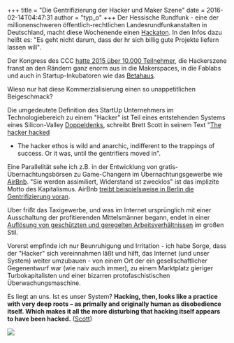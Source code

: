 +++
title = "Die Gentrifizierung der Hacker und Maker Szene"
date = 2016-02-14T04:47:31
author = "typ_o"
+++
Der Hessische Rundfunk - eine der millionenschweren
öffentlich-rechtlichen Landesrundfunkanstalten in Deutschland, macht
diese Wochenende einen
[Hackaton](http://hessenschau.de/gesellschaft/1-hr-hackathon,hackathon-102.html).
In den Infos dazu heißt es: "Es geht nicht darum, dass der hr sich
billig gute Projekte liefern lassen will".  
  
Der Kongress des CCC [hatte 2015 über 10.000
Teilnehmer](https://de.wikipedia.org/wiki/Chaos_Communication_Congress#Kongress-Mottos_und_Veranstaltungsorte_1984_bis_heute),
die Hackerszene franst an den Rändern ganz enorm aus in die Makerspaces,
in die Fablabs und auch in Startup-Inkubatoren wie das
[Betahaus](http://www.betahaus.com/berlin/).  
  
Wieso nur hat diese Kommerzialisierung einen so unappetitlichen
Beigeschmack?  
  
Die umgedeutete Definition des StartUp Unternehmers im
Technologiebereich zu einem "Hacker" ist Teil eines entstehenden Systems
eines Silicon-Valley
[Doppeldenks](https://de.wikipedia.org/wiki/Doppeldenk), schreibt Brett
Scott in seinem Text "[The hacker
hacked](https://aeon.co/essays/how-yuppies-hacked-the-original-hacker-ethos)
- The hacker ethos is wild and anarchic, indifferent to the trappings of
success. Or it was, until the gentrifiers moved in".  
  
Eine Parallelität sehe ich z.B. in der Entwicklung von
gratis-Übernachtungsbörsen zu Game-Changern im Übernachtungsgewerbe wie
[AirBnb](http://www.zeit.de/2012/34/Airbnb-Wohnungsvermietung-Nathan-Blecharczyk/komplettansicht).
"Sie werden assimiliert, Widerstand ist zwecklos" ist das implizite
Motto des Kapitalismus. AirBnb [treibt beispielsweise in Berlin die
Gentrifizierung
voran](http://www.faz.net/aktuell/wirtschaft/immobilien/im-wrangelkiez-zeigt-sich-wie-airbnb-kreuzberg-verhoekert-13319651.html).  
  
Uber frißt das Taxigewerbe, und was im Internet ursprünglich mit einer
Ausschaltung der profitierenden Mittelsmänner begann, endet in einer
[Auflösung von geschützten und geregelten
Arbeitsverhältnissen](http://www.spiegel.de/spiegel/vorab/verkehrsminister-uber-bedroht-den-rechtsstaat-a-991453.html)
im großen Stil.  
  
Vorerst empfinde ich nur Beunruhigung und Irritation - ich habe Sorge,
dass der "Hacker" sich vereinnahmen läßt und hilft, das Internet (und
unser System) weiter umzubauen - von einem Ort der ein
gesellschaftlicher Gegenentwurf war (wie naiv auch immer), zu einem
Marktplatz gieriger Turbokapitalisten und einer bizarren
protofaschistischen Überwachungsmaschine.  
  
Es liegt an uns. Ist es unser System? **Hacking, then, looks like a
practice with very deep roots – as primally and originally human as
disobedience itself. Which makes it all the more disturbing that hacking
itself appears to have been hacked.**
([Scott](https://aeon.co/essays/how-yuppies-hacked-the-original-hacker-ethos))  
  
![](https://flipdot.org/blog/uploads/18c3-logo-tastatur-stern.jpg)
